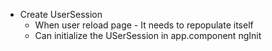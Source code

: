 - Create UserSession
  - When user reload page - It needs to repopulate itself
  - Can initialize the USerSession in app.component ngInit

